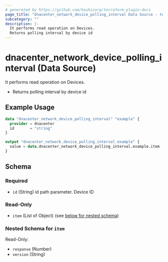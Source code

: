 ```yaml
---
# generated by https://github.com/hashicorp/terraform-plugin-docs
page_title: "dnacenter_network_device_polling_interval Data Source - terraform-provider-dnacenter"
subcategory: ""
description: |-
  It performs read operation on Devices.
  Returns polling interval by device id
---
```


# dnacenter_network_device_polling_interval (Data Source)

It performs read operation on Devices.

- Returns polling interval by device id

## Example Usage

```terraform
data "dnacenter_network_device_polling_interval" "example" {
  provider = dnacenter
  id       = "string"
}

output "dnacenter_network_device_polling_interval_example" {
  value = data.dnacenter_network_device_polling_interval.example.item
}
```

<!-- schema generated by tfplugindocs -->
## Schema

### Required

- `id` (String) id path parameter. Device ID

### Read-Only

- `item` (List of Object) (see [below for nested schema](#nestedatt--item))

<a id="nestedatt--item"></a>
### Nested Schema for `item`

Read-Only:

- `response` (Number)
- `version` (String)


